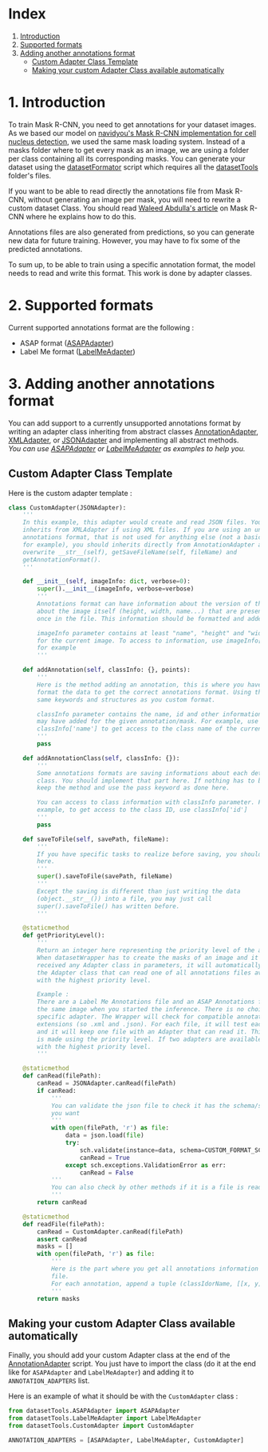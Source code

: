 # Index
1. [Introduction](#1-introduction)
2. [Supported formats](#2-supported-formats)
3. [Adding another annotations format](#3-adding-another-annotations-format)
   * [Custom Adapter Class Template](#custom-adapter-class-template)
   * [Making your custom Adapter Class available automatically](#making-your-custom-adapter-class-available-automatically)

# 1. Introduction
To train Mask R-CNN, you need to get annotations for your dataset images. As we based our model on [navidyou's Mask R-CNN implementation for cell nucleus detection](https://github.com/navidyou/Mask-RCNN-implementation-for-cell-nucleus-detection-executable-on-google-colab-), we used the same mask loading system. Instead of a masks folder where to get every mask as an image, we are using a folder per class containing all its corresponding masks. You can generate your dataset using the [datasetFormator](https://github.com/AdrienJaugey/Custom-Mask-R-CNN-for-kidney-s-cell-recognition/blob/master/datasetTools/datasetFormator.py) script which requires all the [datasetTools](https://github.com/AdrienJaugey/Custom-Mask-R-CNN-for-kidney-s-cell-recognition/tree/master/datasetTools) folder's files. 

If you want to be able to read directly the annotations file from Mask R-CNN, without generating an image per mask, you will need to rewrite a custom dataset Class. You should read [Waleed Abdulla's article](https://engineering.matterport.com/splash-of-color-instance-segmentation-with-mask-r-cnn-and-tensorflow-7c761e238b46) on Mask R-CNN where he explains how to do this.

Annotations files are also generated from predictions, so you can generate new data for future training. However, you may have to fix some of the predicted annotations.

To sum up, to be able to train using a specific annotation format, the model needs to read and write this format. This work is done by adapter classes.

# 2. Supported formats
Current supported annotations format are the following :
* ASAP format ([ASAPAdapter](https://github.com/AdrienJaugey/Custom-Mask-R-CNN-for-kidney-s-cell-recognition/blob/master/datasetTools/ASAPAdapter.py))
* Label Me format ([LabelMeAdapter](https://github.com/AdrienJaugey/Custom-Mask-R-CNN-for-kidney-s-cell-recognition/blob/master/datasetTools/LabelMeAdapter.py))

# 3. Adding another annotations format
You can add support to a currently unsupported annotations format by writing an adapter class inheriting from abstract classes [AnnotationAdapter](https://github.com/AdrienJaugey/Custom-Mask-R-CNN-for-kidney-s-cell-recognition/blob/master/datasetTools/AnnotationAdapter.py#L7), [XMLAdapter](https://github.com/AdrienJaugey/Custom-Mask-R-CNN-for-kidney-s-cell-recognition/blob/master/datasetTools/AnnotationAdapter.py#L87), or [JSONAdapter](https://github.com/AdrienJaugey/Custom-Mask-R-CNN-for-kidney-s-cell-recognition/blob/master/datasetTools/AnnotationAdapter.py#L118) and implementing all abstract methods.  
_You can use [ASAPAdapter](https://github.com/AdrienJaugey/Custom-Mask-R-CNN-for-kidney-s-cell-recognition/blob/master/datasetTools/ASAPAdapter.py) or [LabelMeAdapter](https://github.com/AdrienJaugey/Custom-Mask-R-CNN-for-kidney-s-cell-recognition/blob/master/datasetTools/LabelMeAdapter.py) as examples to help you._

## Custom Adapter Class Template
Here is the custom adapter template :
```python
class CustomAdapter(JSONAdapter):
    '''
    In this example, this adapter would create and read JSON files. You can also 
    inherits from XMLAdapter if using XML files. If you are using an unique 
    annotations format, that is not used for anything else (not a basic extension
    for example), you should inherits directly from AnnotationAdapter and also 
    overwrite __str__(self), getSaveFileName(self, fileName) and 
    getAnnotationFormat().
    '''

    def __init__(self, imageInfo: dict, verbose=0):
        super().__init__(imageInfo, verbose=verbose)
        '''
        Annotations format can have information about the version of the format,
        about the image itself (height, width, name...) that are present only 
        once in the file. This information should be formatted and added here.

        imageInfo parameter contains at least "name", "height" and "width" values
        for the current image. To access to information, use imageInfo['name'] 
        for example
        '''

    def addAnnotation(self, classInfo: {}, points):
        '''
        Here is the method adding an annotation, this is where you have to
        format the data to get the correct annotations format. Using the
        same keywords and structures as you custom format.

        classInfo parameter contains the name, id and other information you
        may have added for the given annotation/mask. For example, use
        classInfo['name'] to get access to the class name of the current mask
        '''
        pass

    def addAnnotationClass(self, classInfo: {}):
        '''
        Some annotations formats are saving informations about each detection
        class. You should implement that part here. If nothing has to be done
        keep the method and use the pass keyword as done here.

        You can access to class information with classInfo parameter. For 
        example, to get access to the class ID, use classInfo['id']
        '''
        pass

    def saveToFile(self, savePath, fileName):
        '''
        If you have specific tasks to realize before saving, you should do them 
        here.
        '''
        super().saveToFile(savePath, fileName)
        '''
        Except the saving is different than just writing the data 
        (object.__str__()) into a file, you may just call 
        super().saveToFile() has written before.
        '''

    @staticmethod
    def getPriorityLevel():
        '''
        Return an integer here representing the priority level of the adapter.
        When datasetWrapper has to create the masks of an image and it has not
        received any Adapter class in parameters, it will automatically choose
        the Adapter class that can read one of all annotations files available
        with the highest priority level.

        Example :
        There are a Label Me Annotations file and an ASAP Annotations file for
        the same image when you started the inference. There is no choice for a
        specific adapter. The Wrapper will check for compatible annotations files
        extensions (so .xml and .json). For each file, it will test each Adapter
        and it will keep one file with an Adapter that can read it. This choice
        is made using the priority level. If two adapters are available, the one
        with the highest priority level.
        '''

    @staticmethod
    def canRead(filePath):
        canRead = JSONAdapter.canRead(filePath)
        if canRead:
            '''
            You can validate the json file to check it has the schema/structure 
            you want
            '''
            with open(filePath, 'r') as file:
                data = json.load(file)
                try:
                    sch.validate(instance=data, schema=CUSTOM_FORMAT_SCHEMA)
                    canRead = True
                except sch.exceptions.ValidationError as err:
                    canRead = False
            '''
            You can also check by other methods if it is a file is readable
            '''
        return canRead

    @staticmethod
    def readFile(filePath):
        canRead = CustomAdapter.canRead(filePath)
        assert canRead
        masks = []
        with open(filePath, 'r') as file:
            '''
            Here is the part where you get all annotations information saved in the 
            file.
            For each annotation, append a tuple (classIdorName, [[x, y]]) to masks.
            '''
        return masks
```

## Making your custom Adapter Class available automatically
Finally, you should add your custom Adapter class at the end of the [AnnotationAdapter](https://github.com/AdrienJaugey/Custom-Mask-R-CNN-for-kidney-s-cell-recognition/blob/master/datasetTools/AnnotationAdapter.py#L142) script. You just have to import the class (do it at the end like for `ASAPAdapter` and `LabelMeAdapter`) and adding it to `ANNOTATION_ADAPTERS` list.

Here is an example of what it should be with the `CustomAdapter` class :
```python
from datasetTools.ASAPAdapter import ASAPAdapter
from datasetTools.LabelMeAdapter import LabelMeAdapter
from datasetTools.CustomAdapter import CustomAdapter

ANNOTATION_ADAPTERS = [ASAPAdapter, LabelMeAdapter, CustomAdapter]
```